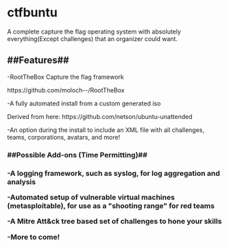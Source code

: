 <h1>ctfbuntu</h1>
<p>A complete capture the flag operating system with absolutely everything(Except challenges) that an organizer could want.</p>

<h2>##Features##</h2>
<p>-RootTheBox Capture the flag framework</p>
https://github.com/moloch--/RootTheBox
<p>-A fully automated install from a custom generated iso</p>
Derived from here: https://github.com/netson/ubuntu-unattended
<p>-An option during the install to include an XML file with all challenges, teams, corporations, avatars, and more!</p>

<h3>##Possible Add-ons (Time Permitting)##<h3>
  <p>-A logging framework, such as syslog, for log aggregation and analysis</p>
<p>-Automated setup of vulnerable virtual machines (metasploitable), for use as a "shooting range" for red teams</p>
<p>-A Mitre Att&ck tree based set of challenges to hone your skills</p>
<p>-More to come!</p>
